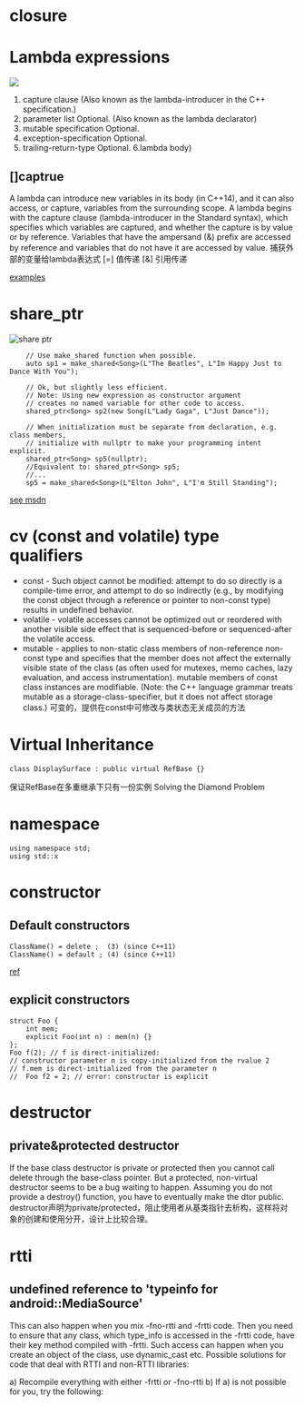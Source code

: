 # closure
# Lambda expressions
![](https://docs.microsoft.com/en-us/cpp/cpp/media/lambdaexpsyntax.png)
1. capture clause (Also known as the lambda-introducer in the C++ specification.)
2. parameter list Optional. (Also known as the lambda declarator)
3. mutable specification Optional.
4. exception-specification Optional.
5. trailing-return-type Optional.
6.lambda body)

## []captrue
A lambda can introduce new variables in its body (in C++14), and it can also access, or capture, variables from the surrounding scope. A lambda begins with the capture clause (lambda-introducer in the Standard syntax), which specifies which variables are captured, and whether the capture is by value or by reference. 
Variables that have the ampersand (&) prefix are accessed by reference and variables that do not have it are accessed by value.
捕获外部的变量给lambda表达式
[=] 值传递
[&] 引用传递

[examples](https://docs.microsoft.com/en-us/cpp/cpp/examples-of-lambda-expressions)

# share_ptr
![share ptr](https://i-msdn.sec.s-msft.com/dynimg/IC509609.jpeg)
```
    // Use make_shared function when possible.
    auto sp1 = make_shared<Song>(L"The Beatles", L"Im Happy Just to Dance With You");

    // Ok, but slightly less efficient. 
    // Note: Using new expression as constructor argument
    // creates no named variable for other code to access.
    shared_ptr<Song> sp2(new Song(L"Lady Gaga", L"Just Dance"));

    // When initialization must be separate from declaration, e.g. class members, 
    // initialize with nullptr to make your programming intent explicit.
    shared_ptr<Song> sp5(nullptr);
    //Equivalent to: shared_ptr<Song> sp5;
    //...
    sp5 = make_shared<Song>(L"Elton John", L"I'm Still Standing");
```
[see msdn](https://msdn.microsoft.com/en-us/library/hh279669.aspx)
# cv (const and volatile) type qualifiers
* const - Such object cannot be modified: attempt to do so directly is a compile-time error, and attempt to do so indirectly (e.g., by modifying the const object through a reference or pointer to non-const type) results in undefined behavior.
* volatile - volatile accesses cannot be optimized out or reordered  with another visible side effect that is sequenced-before or sequenced-after the volatile access. 
* mutable - applies to non-static class members of non-reference non-const type and specifies that the member does not affect the externally visible state of the class (as often used for mutexes, memo caches, lazy evaluation, and access instrumentation). mutable members of const class instances are modifiable. (Note: the C++ language grammar treats mutable as a storage-class-specifier, but it does not affect storage class.) 可变的，提供在const中可修改与类状态无关成员的方法

# Virtual Inheritance
```
class DisplaySurface : public virtual RefBase {}
```
保证RefBase在多重继承下只有一份实例
Solving the Diamond Problem

# namespace
```
using namespace std;
using std::x
```
# constructor
## Default constructors
```
ClassName() = delete ;  (3) (since C++11)
ClassName() = default ; (4) (since C++11)
```
[ref](https://msdn.microsoft.com/en-us/library/dn457344.aspx)
## explicit constructors
```
struct Foo {
    int mem;
    explicit Foo(int n) : mem(n) {}
};
Foo f(2); // f is direct-initialized:
// constructor parameter n is copy-initialized from the rvalue 2
// f.mem is direct-initialized from the parameter n
//  Foo f2 = 2; // error: constructor is explicit
```

# destructor
## private&protected destructor
If the base class destructor is private or protected then you cannot call delete through the base-class pointer.
But a protected, non-virtual destructor seems to be a bug waiting to happen. Assuming you do not provide a destroy() function, you have to eventually make the dtor public.
destructor声明为private/protected，阻止使用者从基类指针去析构，这样将对象的创建和使用分开，设计上比较合理。

# rtti
## undefined reference to 'typeinfo for android::MediaSource'
This can also happen when you mix -fno-rtti and -frtti code. Then you need to ensure that any class, which type_info is accessed in the -frtti code, have their key method compiled with -frtti. Such access can happen when you create an object of the class, use dynamic_cast etc.
Possible solutions for code that deal with RTTI and non-RTTI libraries:

a) Recompile everything with either -frtti or -fno-rtti 
b) If a) is not possible for you, try the following: